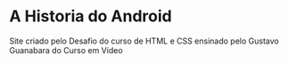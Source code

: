 # A Historia do Android
 Site criado pelo Desafio do curso de HTML e CSS ensinado pelo Gustavo Guanabara do Curso em Vídeo
